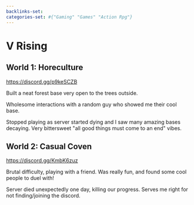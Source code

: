 ```yaml
---
backlinks-set: 
categories-set: #{"Gaming" "Games" "Action Rpg"}
---
```

# V Rising

## World 1: Horeculture

https://discord.gg/p9keSCZB

Built a neat forest base very open to the trees outside.

Wholesome interactions with a random guy who showed me their cool base.

Stopped playing as server started dying and I saw many amazing bases decaying.
Very bittersweet "all good things must come to an end" vibes.

## World 2: Casual Coven

https://discord.gg/KmbK6zuz

Brutal difficulty, playing with a friend.
Was really fun, and found some cool people to duel with!

Server died unexpectedly one day, killing our progress.
Serves me right for not finding/joining the discord.
